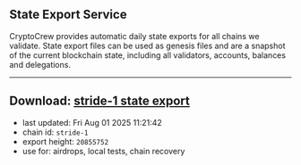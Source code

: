 ## State Export Service
CryptoCrew provides automatic daily state exports for all chains we validate. State export files can be used as genesis files and are a snapshot of the current blockchain state, including all validators, accounts, balances and delegations.

---
**Download: [stride-1 state export](https://dl-eu2.ccvalidators.com/SERVICE/stride/stride-1_export_20855752.json)**
---

- last updated: Fri Aug 01 2025 11:21:42
- chain id: `stride-1`
- export height: `20855752`
- use for: airdrops, local tests, chain recovery
